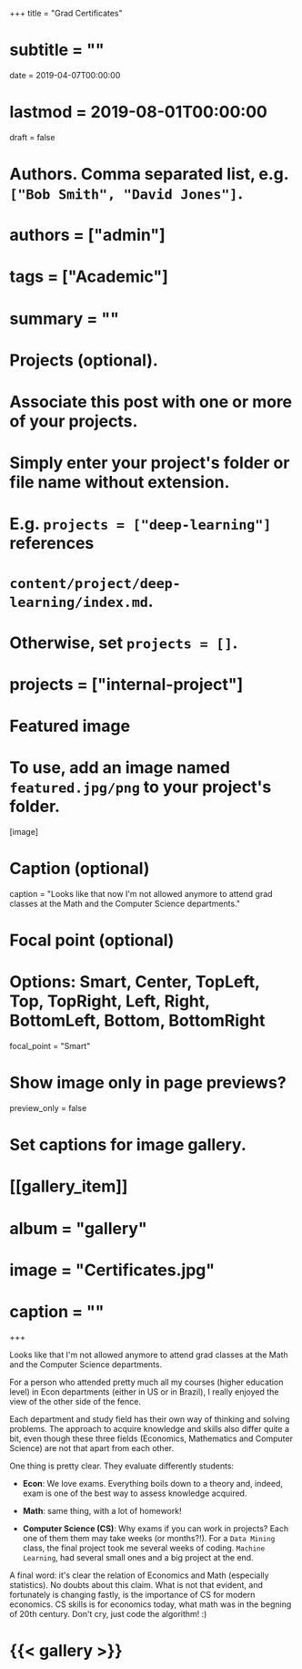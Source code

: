 +++
title = "Grad Certificates"
# subtitle = ""

date = 2019-04-07T00:00:00
# lastmod = 2019-08-01T00:00:00

draft = false

# Authors. Comma separated list, e.g. `["Bob Smith", "David Jones"]`.
# authors = ["admin"]

# tags = ["Academic"]
# summary = ""

# Projects (optional).
#   Associate this post with one or more of your projects.
#   Simply enter your project's folder or file name without extension.
#   E.g. `projects = ["deep-learning"]` references 
#   `content/project/deep-learning/index.md`.
#   Otherwise, set `projects = []`.
# projects = ["internal-project"]

# Featured image
# To use, add an image named `featured.jpg/png` to your project's folder. 
[image]
  # Caption (optional)
  caption = "Looks like that now I'm not allowed anymore to attend grad classes at the Math and the Computer Science departments."

  # Focal point (optional)
  # Options: Smart, Center, TopLeft, Top, TopRight, Left, Right, BottomLeft, Bottom, BottomRight
  focal_point = "Smart"

  # Show image only in page previews?
  preview_only = false

# Set captions for image gallery.

# [[gallery_item]]
# album = "gallery"
# image = "Certificates.jpg"
# caption = ""

+++

Looks like that I'm not allowed anymore to attend grad classes at the Math and the Computer Science departments.

For a person who attended pretty much all my courses (higher education level) in Econ departments (either in US or in Brazil), I really enjoyed the view of the other side of the fence.

Each department and study field has their own way of thinking and solving problems. The approach to acquire knowledge and skills also differ quite a bit, even though these three fields (Economics, Mathematics and Computer Science) are not that apart from each other.

One thing is pretty clear. They evaluate differently students:

* **Econ**: We love exams. Everything boils down to a theory and, indeed, exam is one of the best way to assess knowledge acquired.

* **Math**: same thing, with a lot of homework!

* **Computer Science (CS)**: Why exams if you can work in projects? Each one of them them may take weeks (or months?!). For a `Data Mining` class, the final project took me several weeks of coding. `Machine Learning`, had several small ones and a big project at the end.

A final word: it's clear the relation of Economics and Math (especially statistics). No doubts about this claim. What is not that evident, and fortunately is changing fastly, is the importance of CS for modern economics. CS skills is for economics today, what math was in the begning of 20th century. Don't cry, just code the algorithm! :)

# {{< gallery >}}